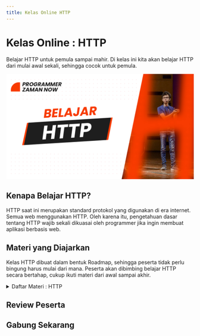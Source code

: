 ```yaml
---
title: Kelas Online HTTP
---
```


# Kelas Online : HTTP

Belajar HTTP untuk pemula sampai mahir. Di kelas ini kita akan belajar HTTP dari mulai awal sekali, sehingga cocok untuk pemula.

![HTTP](/img/kelas-online/big/http.jpg)

## Kenapa Belajar HTTP?

HTTP saat ini merupakan standard protokol yang digunakan di era internet. Semua web menggunakan HTTP. Oleh karena itu, 
pengetahuan dasar tentang HTTP wajib sekali dikuasai oleh programmer jika ingin membuat aplikasi berbasis web. 

## Materi yang Diajarkan

Kelas HTTP dibuat dalam bentuk Roadmap, sehingga peserta tidak perlu bingung harus mulai dari mana.
Peserta akan dibimbing belajar HTTP secara bertahap, cukup ikuti materi dari awal sampai akhir.

<details>
<summary>Daftar Materi : HTTP</summary>

```text
00:00:00 - Pendahuluan
00:01:24 - Pengenalan HTTP
00:09:35 - HTTP Version
00:17:05 - HTTP Terminology
00:23:28 - HTTP Flow
00:30:13 - Browser Network Tool
00:35:52 - HTTP Request dan Response
00:39:59 - HTTP Method
00:47:38 - URL
00:58:40 - HTTP Header
01:05:29 - HTTP Status
01:16:56 - HTTP Body
01:24:52 - Redirect
01:27:23 - HTTP Cookie
01:38:36 - HTTP Caching
01:47:40 - Teknologi Lainnya
```

</details>

## Review Peserta

## Gabung Sekarang
